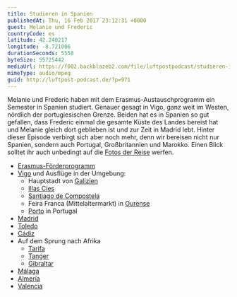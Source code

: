 ```yaml
---
title: Studieren in Spanien
publishedAt: Thu, 16 Feb 2017 23:12:31 +0000
guest: Melanie und Frederic
countryCode: es
latitude: 42.240217
longitude: -8.721006
durationSeconds: 5558
byteSize: 55725442
mediaUrl: https://f002.backblazeb2.com/file/luftpostpodcast/studieren-in-spanien.mp3
mimeType: audio/mpeg
guid: http://luftpost-podcast.de/?p=971
---
```


Melanie und Frederic haben mit dem Erasmus-Austauschprogramm ein Semester in Spanien studiert. Genauer gesagt in Vigo, ganz weit im Westen, nördlich der portugiesischen Grenze. Beiden hat es in Spanien so gut gefallen, dass Frederic einmal die gesamte Küste des Landes bereist hat und Melanie gleich dort geblieben ist und zur Zeit in Madrid lebt. Hinter dieser Episode verbirgt sich aber noch mehr, denn wir bereisen nicht nur Spanien, sondern auch Portugal, Großbritannien und Marokko. Einen Blick solltet ihr auch unbedingt auf die [Fotos der Reise](https://www.flickr.com/photos/fredericw/sets/72157676374370574) werfen.

- [Erasmus-Förderprogramm](https://esn.org/erasmus)
- [Vigo](https://de.wikipedia.org/wiki/Vigo) und Ausflüge in der Umgebung:
  - Hauptstadt von [Galizien](https://de.wikipedia.org/wiki/Galizien)
  - [Illas Cíes](https://de.wikipedia.org/wiki/Illas%5FC%C3%ADes)
  - [Santiago de Compostela](https://de.wikipedia.org/wiki/Santiago%5Fde%5FCompostela)
  - Feira Franca (Mittelaltermarkt) in [Ourense](https://de.wikipedia.org/wiki/Ourense)
  - [Porto](https://de.wikipedia.org/wiki/Porto) in Portugal
- [Madrid](https://de.wikipedia.org/wiki/Madrid)
- [Toledo](https://de.wikipedia.org/wiki/Toledo)
- [Cádiz](https://de.wikipedia.org/wiki/)
- Auf dem Sprung nach Afrika
  - [Tarifa](https://de.wikipedia.org/wiki/Tarifa)
  - [Tanger](https://de.wikipedia.org/wiki/Tanger)
  - [Gibraltar](https://de.wikipedia.org/wiki/Gibraltar)
- [Málaga](https://de.wikipedia.org/wiki/Málaga)
- [Almería](https://de.wikipedia.org/wiki/Almer%C3%ADa)
- [Valencia](https://de.wikipedia.org/wiki/Valencia)
